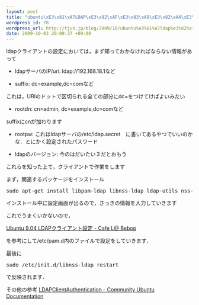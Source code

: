 ```yaml
--- 
layout: post
title: "ubuntu\xE3\x81\xA7LDAP\xE3\x82\xAF\xE3\x83\xA9\xE3\x82\xA4\xE3\x82\xA2\xE3\x83\xB3\xE3\x83\x88\xE3\x81\xAE\xE8\xA8\xAD\xE5\xAE\x9A"
wordpress_id: 78
wordpress_url: http://tjun.jp/blog/2009/10/ubuntu%e3%81%a7ldap%e3%82%af%e3%83%a9%e3%82%a4%e3%82%a2%e3%83%b3%e3%83%88%e3%81%ae%e8%a8%ad%e5%ae%9a/
date: 2009-10-03 20:09:37 +09:00
---
```

ldapクライアントの設定においては，まず知っておかなければならない情報があって
<ul>
	<li>ldapサーバのIP/uri: ldap://192.168.18.1など</li>
</ul>
<ul>
	<li>suffix: dc=example,dc=comなど</li>
</ul>
これは，URIのドットで区切られる全ての部分にdc=をつけてけばよいみたい
<ul>
	<li>rootdn: cn=admin, dc=example,dc=comなど</li>
</ul>
suffixにcnが加わります
<ul>
	<li>rootpw: これはldapサーバの/etc/ldap.secret　に書いてあるやつでいいのかな．とにかく設定されたパスワード</li>
</ul>
<ul>
	<li>ldapのバージョン: 今のはだいたい３だとおもう</li>
</ul>
これらを知った上で，クライアントで作業をします

まず，関連するパッケージをインストール
<pre>sudo apt-get install libpam-ldap libnss-ldap ldap-utils nss-updatedb libnss-db
</pre>
インストール中に設定画面が出るので，さっきの情報を入力していきます

これでうまくいかないので，

<a href="http://d.hatena.ne.jp/norizo3/20090924/1253805974">Ubuntu 9.04 LDAPクライアント設定 - Cafe L@ Bebop</a>

を参考にして/etc/pam.d内のファイルで設定をしていきます．

最後に
<pre>sudo /etc/init.d/libnss-ldap restart
</pre>
で反映されます．

その他の参考
<a href="https://help.ubuntu.com/community/LDAPClientAuthentication">LDAPClientAuthentication - Community Ubuntu Documentation</a>
